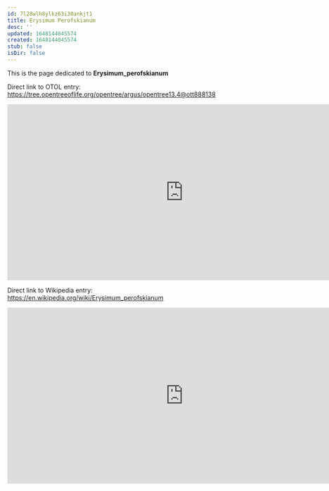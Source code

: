 ```yaml
---
id: 7l28wlh8ylkz63i30ankjt1
title: Erysimum Perofskianum
desc: ''
updated: 1648144045574
created: 1648144045574
stub: false
isDir: false
---
```

This is the page dedicated to **Erysimum_perofskianum**


Direct link to OTOL entry: https://tree.opentreeoflife.org/opentree/argus/opentree13.4@ott888138



<html>
    <body>
    <iframe src="https://tree.opentreeoflife.org/opentree/argus/opentree13.4@ott888138"
    width="800" height="400" frameborder="0" allowfullscreen> </iframe>
    </body>
</html>
    


Direct link to Wikipedia entry: https://en.wikipedia.org/wiki/Erysimum_perofskianum



<html>
    <body>
    <iframe src="https://en.wikipedia.org/wiki/Erysimum_perofskianum"
    width="800" height="400" frameborder="0" allowfullscreen> </iframe>
    </body>
</html>
    
